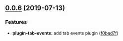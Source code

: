 ## [0.0.6](https://github.com/DavidWells/analytics/compare/analytics-plugin-tab-events@0.0.6...analytics-plugin-tab-events@0.0.6) (2019-07-13)


### Features

* **plugin-tab-events:** add tab events plugin ([f0bad7f](https://github.com/DavidWells/analytics/commit/f0bad7f))



